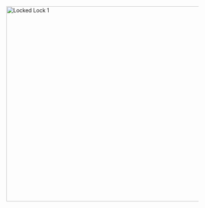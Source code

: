 <img width="512" alt="Locked Lock 1" src="https://github.com/user-attachments/assets/68174233-1565-4794-8baa-9b890f8164bc" />
